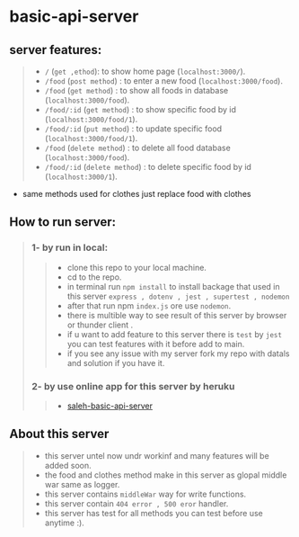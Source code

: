 # basic-api-server
## server features:
> - `/` (`get ,ethod`): to show home page (`localhost:3000/`).
> - `/food` (`post method`) : to enter a new food (`localhost:3000/food`).
> - `/food` (`get method`) : to show all foods in database (`localhost:3000/food`).
> - `/food/:id` (`get method`) : to show specific food by id (`localhost:3000/food/1`).
> - `/food/:id` (`put method`) : to update specific food (`localhost:3000/food/1`).
> - `/food` (`delete method`) : to delete all food database (`localhost:3000/food`).
> - `/food/:id` (`delete method`) : to delete specific food by id (`localhost:3000/1`).
- same methods used for clothes just replace food with clothes
## How to run server:
>### 1- by run in local:
>> - clone this repo to your local machine.
>> - cd to the repo.
>> - in terminal run `npm install` to install backage that used in this server `express , dotenv , jest , supertest , nodemon`
>> - after that run npm `index.js` ore use `nodemon`.
>> - there is multible way to see result of this server by browser or thunder client . 
>> - if u want to add feature to this server there is `test` by `jest` you can test features with it before add to main.
>> - if you see any issue with my server fork my repo with datals and solution if you have it.
>### 2- by use online app for this server by heruku 
>> - [saleh-basic-api-server](https://saleh-basic-api-server.herokuapp.com/)


## About this server
> - this server untel now undr workinf and many features will be added soon.
> - the food and clothes method make in this server as glopal middle war same as logger.
> - this server contains `middleWar` way for write functions.
> - this server contain  `404 error , 500 eror` handler. 
> - this server has test for all methods you can test before use anytime :).